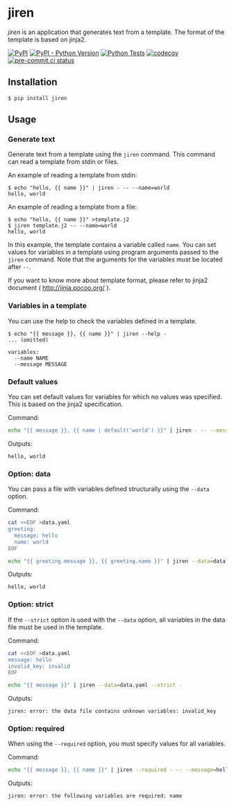 # jiren

*jiren* is an application that generates text from a template. The format of the template is based on jinja2.

[![PyPI](https://img.shields.io/pypi/v/jiren)](https://pypi.org/project/jiren/)
[![PyPI - Python Version](https://img.shields.io/pypi/pyversions/jiren)](https://pypi.org/project/jiren/)
[![Python Tests](https://github.com/speg03/jiren/actions/workflows/python-tests.yml/badge.svg)](https://github.com/speg03/jiren/actions/workflows/python-tests.yml)
[![codecov](https://codecov.io/gh/speg03/jiren/branch/main/graph/badge.svg?token=bFdpze6ELR)](https://codecov.io/gh/speg03/jiren)
[![pre-commit.ci status](https://results.pre-commit.ci/badge/github/speg03/jiren/main.svg)](https://results.pre-commit.ci/latest/github/speg03/jiren/main)

## Installation

```console
$ pip install jiren
```

## Usage

### Generate text

Generate text from a template using the `jiren` command. This command can read a template from stdin or files.

An example of reading a template from stdin:

```console
$ echo "hello, {{ name }}" | jiren - -- --name=world
hello, world
```

An example of reading a template from a file:

```console
$ echo "hello, {{ name }}" >template.j2
$ jiren template.j2 -- --name=world
hello, world
```

In this example, the template contains a variable called `name`. You can set values for variables in a template using program arguments passed to the `jiren` command. Note that the arguments for the variables must be located after `--`.

If you want to know more about template format, please refer to jinja2 document ( http://jinja.pocoo.org/ ).


### Variables in a template

You can use the help to check the variables defined in a template.

```console
$ echo "{{ message }}, {{ name }}" | jiren --help -
... (omitted)

variables:
  --name NAME
  --message MESSAGE
```


### Default values

You can set default values for variables for which no values was specified. This is based on the jinja2 specification.

Command:
```sh
echo "{{ message }}, {{ name | default('world') }}" | jiren - -- --message=hello
```
Outputs:
```
hello, world
```


### Option: data

You can pass a file with variables defined structurally using the `--data` option.

Command:
```sh
cat <<EOF >data.yaml
greeting:
  message: hello
  name: world
EOF

echo "{{ greeting.message }}, {{ greeting.name }}" | jiren --data=data.yaml -
```
Outputs:
```
hello, world
```


### Option: strict

If the `--strict` option is used with the `--data` option, all variables in the data file must be used in the template.

Command:
```sh
cat <<EOF >data.yaml
message: hello
invalid_key: invalid
EOF

echo "{{ message }}" | jiren --data=data.yaml --strict -
```
Outputs:
```
jiren: error: the data file contains unknown variables: invalid_key
```


### Option: required

When using the `--required` option, you must specify values for all variables.

Command:
```sh
echo "{{ message }}, {{ name }}" | jiren --required - -- --message=hello
```
Outputs:
```
jiren: error: the following variables are required: name
```

